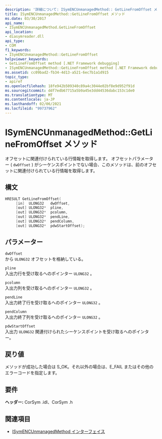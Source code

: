 ```yaml
---
description: '詳細について: ISymENCUnmanagedMethod:: GetLineFromOffset メソッド'
title: ISymENCUnmanagedMethod::GetLineFromOffset メソッド
ms.date: 03/30/2017
api_name:
- ISymENCUnmanagedMethod.GetLineFromOffset
api_location:
- diasymreader.dll
api_type:
- COM
f1_keywords:
- ISymENCUnmanagedMethod::GetLineFromOffset
helpviewer_keywords:
- GetLineFromOffset method [.NET Framework debugging]
- ISymENCUnmanagedMethod::GetLineFromOffset method [.NET Framework debugging]
ms.assetid: cc09bad2-fb34-4d13-a521-6ec7b1a1d915
topic_type:
- apiref
ms.openlocfilehash: 18fe942b509340c89a4c3044e02bf8e9d952f91d
ms.sourcegitcommit: ddf7edb67715a5b9a45e3dd44536dabc153c1de0
ms.translationtype: MT
ms.contentlocale: ja-JP
ms.lasthandoff: 02/06/2021
ms.locfileid: "99737962"
---
```

# <a name="isymencunmanagedmethodgetlinefromoffset-method"></a>ISymENCUnmanagedMethod::GetLineFromOffset メソッド

オフセットに関連付けられている行情報を取得します。 オフセットパラメーター ( `dwOffset` ) がシーケンスポイントでない場合、このメソッドは、前のオフセットに関連付けられている行情報を取得します。  
  
## <a name="syntax"></a>構文  
  
```cpp  
HRESULT GetLineFromOffset(  
     [in]  ULONG32   dwOffset,  
     [out] ULONG32*  pline,  
     [out] ULONG32*  pcolumn,  
     [out] ULONG32*  pendLine,  
     [out] ULONG32*  pendColumn,  
     [out] ULONG32*  pdwStartOffset);  
```  
  
## <a name="parameters"></a>パラメーター  

 `dwOffset`  
 から `ULONG32` オフセットを格納している。  
  
 `pline`  
 入出力行を受け取るへのポインター `ULONG32` 。  
  
 `pcolumn`  
 入出力列を受け取るへのポインター `ULONG32` 。  
  
 `pendLine`  
 入出力終了行を受け取るへのポインター `ULONG32` 。  
  
 `pendColumn`  
 入出力終了列を受け取るへのポインター `ULONG32` 。  
  
 `pdwStartOffset`  
 入出力 `ULONG32` 関連付けられたシーケンスポイントを受け取るへのポインター。  
  
## <a name="return-value"></a>戻り値  

 メソッドが成功した場合は S_OK。それ以外の場合は、E_FAIL またはその他のエラーコードを指定します。  
  
## <a name="requirements"></a>要件  

 **ヘッダー:** CorSym .idl、CorSym .h  
  
## <a name="see-also"></a>関連項目

- [ISymENCUnmanagedMethod インターフェイス](isymencunmanagedmethod-interface.md)
